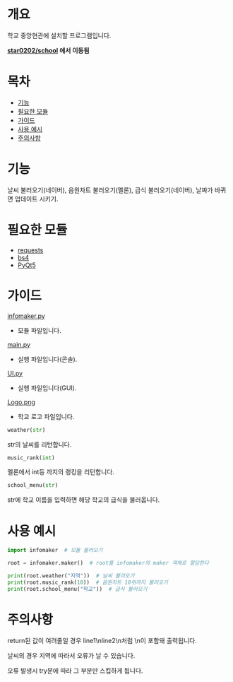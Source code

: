 # 개요
학교 중앙현관에 설치할 프로그램입니다.

**[star0202/school](https://github.com/star0202/school) 에서 이동됨**

# 목차
- [기능](https://github.com/star0202/school#기능)
- [필요한 모듈](https://github.com/star0202/school#필요한-모듈)
- [가이드](https://github.com/star0202/school#가이드)
- [사용 예시](https://github.com/star0202/school#사용-예시)
- [주의사항](https://github.com/star0202/school#주의사항)
# 기능
날씨 불러오기(네이버), 음원차트 불러오기(멜론), 급식 불러오기(네이버), 날짜가 바뀌면 업데이트 시키기.

# 필요한 모듈
- [requests](https://github.com/psf/requests)
- [bs4](https://github.com/waylan/beautifulsoup)
- [PyQt5](https://github.com/PyQt5)

# 가이드
[infomaker.py](https://github.com/star0202/school/blob/main/infomaker.py)
- 모듈 파일입니다.

[main.py](https://github.com/star0202/school/blob/main/main.py)
- 실행 파일입니다(콘솔).

[UI.py](https://github.com/star0202/school/blob/main/UI.py)
- 실행 파일입니다(GUI).

[Logo.png](https://github.com/star0202/school/blob/main/Logo.png)
- 학교 로고 파일입니다.
```python
weather(str)
```
str의 날씨를 리턴합니다.
```python
music_rank(int)
```
멜론에서 int등 까지의 랭킹을 리턴합니다.
```python
school_menu(str)
```
str에 학교 이름을 입력하면 해당 학교의 급식을 불러옵니다.

# 사용 예시

```python
import infomaker  # 모듈 불러오기

root = infomaker.maker()  # root를 infomaker의 maker 객체로 할당한다

print(root.weather("지역"))  # 날씨 불러오기
print(root.music_rank(10))  # 음원차트 10위까지 불러오기
print(root.school_menu("학교"))  # 급식 불러오기
```

# 주의사항
return된 값이 여려줄일 경우 line1\nline2\n처럼 \n이 포함돼 출력됩니다.

날씨의 경우 지역에 따라서 오류가 날 수 있습니다.

오류 발생시 try문에 따라 그 부분만 스킵하게 됩니다.